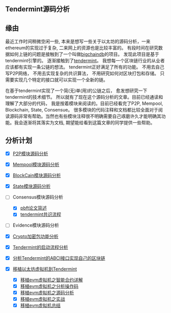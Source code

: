 ## Tendermint源码分析

## 缘由
最近工作时间稍微空闲一些, 本来是想写一些关于以太坊的源码分析，一来ethereum的实现过于复杂, 二来网上的资源也是比较丰富的。 有段时间在研究数据如何上链的问题是接触到了一个叫做[bigchaindb][1]的项目。 发现此项目是基于tendermint引擎的。 逐渐接触到了[tendermint][2]。 我想每一个区块链行业的从业者应该都有实现一条公链的想法。 tendermint正好满足了所有的功能。 不用去自己写P2P网络， 不用去实现复杂的共识算法， 不用研究如何对区块打包和存储。 只需要实现几个特定的接口就可以实现一个全新的链。

在基于tendermint实现了一个简(无)单(用)的公链之后， 愈发想研究一下tendermint的技术细节。 所以就有了现在这个源码分析的文章。目前已经通读和理解了大部分的代码， 我是按着模块来阅读的。目前已经看完了P2P, Mempool, Blockchain, State, Consensue。 很多模块的代码注释和文档都比较全面对于阅读源码非常有帮助。当然也有些模块注释很不明确需要自己琢磨许久才能明确其功能。我会逐渐将其落实为文档, 期望能给看到这篇文章的同学提供一些帮助。

## 分析计划

- [x] [P2P模块源码分析][3]
- [x] [Mempool模块源码分析][5]
- [x] [BlockCain模块源码分析][6]
- [x] [State模块源码分析][9]
- [ ] Consensus模块源码分析
    - [x] [pbft论文简述][121]
    - [x] [tendermint共识流程][122]
- [ ] Evidence模块源码分析
- [x] [Crypto加密包功能分析][7]
- [x] [Tendermint的启动流程分析][8]
- [x] [分析Tendermint的ABCI接口实现自己的区块链][11]
- [x] [移植以太坊虚拟机到Tendermint][10]
    - [x] [移植evm虚拟机之智能合约详解][101]
    - [x] [移植evm虚拟机之分析操作码][102]
    - [x] [移植evm虚拟机之源码分析][103]
    - [x] [移植evm虚拟机之实战][104]
    - [x] [移植evm虚拟机总结][105]

  [1]: https://github.com/bigchaindb/bigchaindb
  [2]: https://github.com/tendermint/tendermint
  [3]: p2p源码分析.md
  [4]: https://github.com/blockchainworkers/conch
  [5]: Mempool源码分析.md
  [6]: Blockchain源码分析.md
  [7]: crypto模块源码分析.md
  [8]: node启动流程分析.md
  [9]: state源码分析.md
  [10]: ./evm移植/index.md
  [11]: ./abci接口调用.md
  [12]: https://github.com/wupeaking/vechain_helper

  [101]: ./evm移植/evm之智能合约详解.md
  [102]: ./evm移植/evm之操作码分析.md
  [103]: ./evm移植/evm之源码分析.md
  [104]: ./evm移植/evm之实战.md
  [105]: ./evm移植/evm之总结.md

  [121]: ./epbft/pbft论文.md
  [122]: ./epbft/tendermint拜占庭共识算法.md
